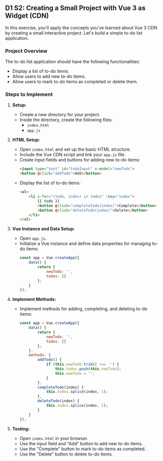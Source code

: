 ## D1 S2: Creating a Small Project with Vue 3 as Widget (CDN)

In this exercise, you'll apply the concepts you've learned about Vue 3 CDN by creating a small interactive project. Let's build a simple to-do list application.

### Project Overview

The to-do list application should have the following functionalities:

- Display a list of to-do items.
- Allow users to add new to-do items.
- Allow users to mark to-do items as completed or delete them.

### Steps to Implement

1. **Setup:**
   - Create a new directory for your project.
   - Inside the directory, create the following files:
     - `index.html`
     - `app.js`

2. **HTML Setup:**
   - Open `index.html` and set up the basic HTML structure.
   - Include the Vue CDN script and link your `app.js` file.
   - Create input fields and buttons for adding new to-do items:
     ```html
     <input type="text" id="todoInput" v-model="newTodo">
     <button @click="addTodo">Add</button>
     ```
   - Display the list of to-do items:
     ```html
     <ul>
         <li v-for="(todo, index) in todos" :key="index">
             {{ todo }}
             <button @click="completeTodo(index)">Complete</button>
             <button @click="deleteTodo(index)">Delete</button>
         </li>
     </ul>
     ```

3. **Vue Instance and Data Setup:**
   - Open `app.js`.
   - Initialize a Vue instance and define data properties for managing to-do items:
     ```javascript
     const app = Vue.createApp({
         data() {
             return {
                 newTodo: '',
                 todos: []
             };
         }
     });
     ```

4. **Implement Methods:**
   - Implement methods for adding, completing, and deleting to-do items:
     ```javascript
     const app = Vue.createApp({
         data() {
             return {
                 newTodo: '',
                 todos: []
             };
         },
         methods: {
             addTodo() {
                 if (this.newTodo.trim() !== '') {
                     this.todos.push(this.newTodo);
                     this.newTodo = '';
                 }
             },
             completeTodo(index) {
                 this.todos.splice(index, 1);
             },
             deleteTodo(index) {
                 this.todos.splice(index, 1);
             }
         }
     });
     ```

5. **Testing:**
   - Open `index.html` in your browser.
   - Use the input field and "Add" button to add new to-do items.
   - Use the "Complete" button to mark to-do items as completed.
   - Use the "Delete" button to delete to-do items.